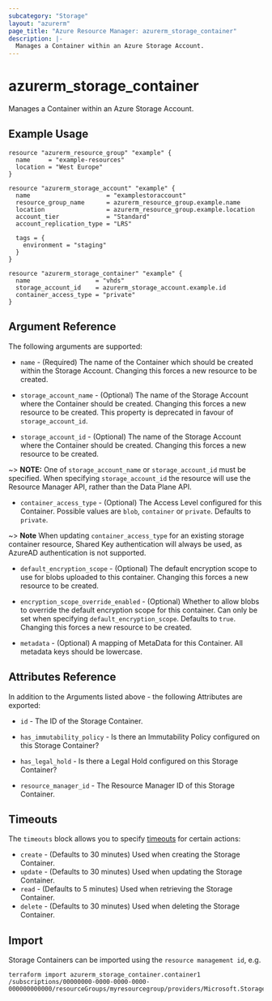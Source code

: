 ```yaml
---
subcategory: "Storage"
layout: "azurerm"
page_title: "Azure Resource Manager: azurerm_storage_container"
description: |-
  Manages a Container within an Azure Storage Account.
---
```


# azurerm_storage_container

Manages a Container within an Azure Storage Account.

## Example Usage

```hcl
resource "azurerm_resource_group" "example" {
  name     = "example-resources"
  location = "West Europe"
}

resource "azurerm_storage_account" "example" {
  name                     = "examplestoraccount"
  resource_group_name      = azurerm_resource_group.example.name
  location                 = azurerm_resource_group.example.location
  account_tier             = "Standard"
  account_replication_type = "LRS"

  tags = {
    environment = "staging"
  }
}

resource "azurerm_storage_container" "example" {
  name                  = "vhds"
  storage_account_id    = azurerm_storage_account.example.id
  container_access_type = "private"
}
```

## Argument Reference

The following arguments are supported:

* `name` - (Required) The name of the Container which should be created within the Storage Account. Changing this forces a new resource to be created.

* `storage_account_name` - (Optional) The name of the Storage Account where the Container should be created. Changing this forces a new resource to be created. This property is deprecated in favour of `storage_account_id`.

* `storage_account_id` - (Optional) The name of the Storage Account where the Container should be created. Changing this forces a new resource to be created.

~> **NOTE:** One of `storage_account_name` or `storage_account_id` must be specified. When specifying `storage_account_id` the resource will use the Resource Manager API, rather than the Data Plane API.

* `container_access_type` - (Optional) The Access Level configured for this Container. Possible values are `blob`, `container` or `private`. Defaults to `private`.

~> **Note** When updating `container_access_type` for an existing storage container resource, Shared Key authentication will always be used, as AzureAD authentication is not supported.

* `default_encryption_scope` - (Optional) The default encryption scope to use for blobs uploaded to this container. Changing this forces a new resource to be created.

* `encryption_scope_override_enabled` - (Optional) Whether to allow blobs to override the default encryption scope for this container. Can only be set when specifying `default_encryption_scope`. Defaults to `true`. Changing this forces a new resource to be created.

* `metadata` - (Optional) A mapping of MetaData for this Container. All metadata keys should be lowercase.

## Attributes Reference

In addition to the Arguments listed above - the following Attributes are exported:

* `id` - The ID of the Storage Container.

* `has_immutability_policy` - Is there an Immutability Policy configured on this Storage Container?

* `has_legal_hold` - Is there a Legal Hold configured on this Storage Container?

* `resource_manager_id` - The Resource Manager ID of this Storage Container.

## Timeouts

The `timeouts` block allows you to specify [timeouts](https://www.terraform.io/language/resources/syntax#operation-timeouts) for certain actions:

* `create` - (Defaults to 30 minutes) Used when creating the Storage Container.
* `update` - (Defaults to 30 minutes) Used when updating the Storage Container.
* `read` - (Defaults to 5 minutes) Used when retrieving the Storage Container.
* `delete` - (Defaults to 30 minutes) Used when deleting the Storage Container.

## Import

Storage Containers can be imported using the `resource management id`, e.g.

```shell
terraform import azurerm_storage_container.container1 /subscriptions/00000000-0000-0000-0000-000000000000/resourceGroups/myresourcegroup/providers/Microsoft.Storage/storageAccounts/myaccount/blobServices/default/containers/mycontainer
```
